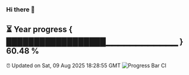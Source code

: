 ### Hi there 👋
⏳ Year progress { ██████████████████▁▁▁▁▁▁▁▁▁▁▁▁ } 60.48 %
---
⏰ Updated on Sat, 09 Aug 2025 18:28:55 GMT
![Progress Bar CI](https://github.com/liununu/liununu/workflows/Progress%20Bar%20CI/badge.svg)
